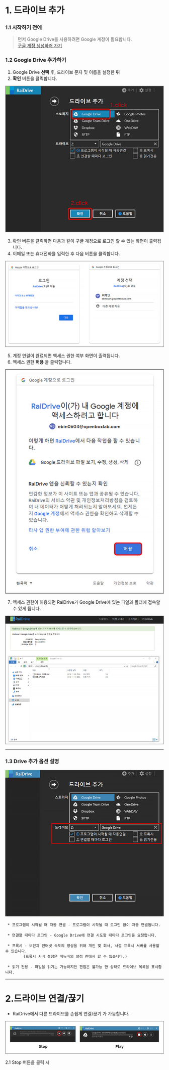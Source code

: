 # 1. 드라이브 추가

### 1.1 시작하기 전에 
> 먼저 Google Drive를 사용하려면 Google 계정이 필요합니다.  
[구글 계정 생성하러 가기](https://support.google.com/accounts/answer/27441?hl=ko&ref_topic=3382296)  

### 1.2 Google Drive 추가하기

1. Google Drive **선택** 후, 드라이브 문자 및 이름을 설정한 뒤  
2. **확인** 버튼을 클릭합니다.

![plus_red](/plus_red.jpg?raw=true)

3. 확인 버튼을 클릭하면 다음과 같이 구글 계정으로 로그인 할 수 있는 화면이 출력됩니다.
4. 이메일 또는 휴대전화를 입력한 후 다음 버튼을 클릭합니다.

![google_login](/goolge_login.jpg?raw=true)  

5. 계정 연결이 완료되면 엑세스 권한 여부 화면이 출력됩니다.
6. 엑세스 권한 **허용** 을 클릭합니다.

![drive002](/drive002.jpg?raw=true)

7. 엑세스 권한이 허용되면 RaiDrive가 Google Drive에 있는 파일과 폴더에 접속할 수 있게 됩니다.

![drive03](/drive03.jpg?raw=true)

---

### 1.3 Drive 추가 옵션 설명

![drive_plus](/drive_plus.jpg?raw=treu)

~~~
 * 프로그램이 시작될 때 자동 연결 - 프로그램이 시작될 때 로그인 없이 자동 연결됩니다.

 * 연결할 때마다 로그인 - Google Drive에 연결 시도할 때마다 로그인을 요청합니다.

 * 프록시 - 보안과 인터넷 속도의 향상을 위해 개인 및 회사, 사설 프록시 서버를 사용할 수 있습니다. 
        (프록시 서버 설정은 메뉴바의 설정 란에서 할 수 있습니다.)

 * 읽기 전용 - 파일을 읽기는 가능하지만 편집은 불가능 한 상태로 드라이브 목록을 표시합니다.
 ~~~
 
---


# 2.드라이브 연결/끊기

- RaiDrive에서 다른 드라이브를 손쉽게 연결/끊기 가 가능합니다.

![stop_paly](/stop_play.jpg?raw=true)

2.1 Stop 버튼을 클릭 시 

